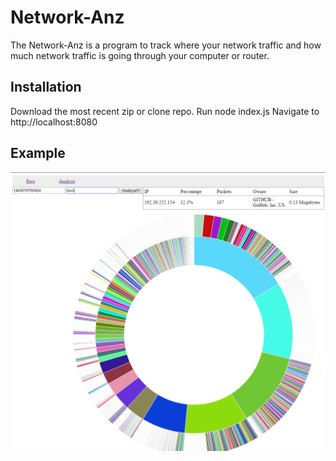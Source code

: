 # Network-Anz

The Network-Anz is a program to track where your network traffic and how much network traffic is going through your computer or router.

## Installation
Download the most recent zip or clone repo.
Run node index.js
Navigate to http://localhost:8080

## Example
![Alt text](/img/example.png?raw=true "Optional Title")
